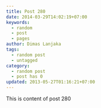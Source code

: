 ```yaml
---
title: Post 280
date: 2014-03-29T14:02:19+07:00
keywords:
  - random
  - post
  - pages
author: Dimas Lanjaka
tags:
  - random post
  - untagged
category:
  - random post
  - post has 0
updated: 2013-05-27T01:16:21+07:00
---
```

This is content of post 280